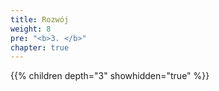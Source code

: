 ```yaml
---
title: Rozwój
weight: 8
pre: "<b>3. </b>"
chapter: true
---
```


{{% children depth="3" showhidden="true" %}}
